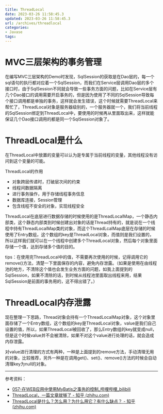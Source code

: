 ```yaml
---
title: ThreadLocal
date: 2023-03-26 11:58:45.3
updated: 2023-03-26 11:58:45.3
url: /archives/threadlocal
categories: 
- Javase
tags: 
---
```


# MVC三层架构的事务管理

在编写MVC三层架构的Demo时发现，SqlSession的获取是在Dao层的，每一个sql语句的执行都对应着一个SqlSession，而我们在Service层调用Dao层的多个接口时，由于SqlSession不同就会导致一些事务方面的问题，比如在Service层有几个Dao接口的调用需要开启事务的，但是因为使用了不同的SqlSession导致每个接口调用都是单独的事务，这样就会发生错误，这个时候就需要ThreadLocal来帮忙了，ThreadLocal对象是服务器级别的，一个服务器就一个，我们将当前线程的SqlSession绑定到ThreadLocal中，要使用的时候再从里面取出来，这样就能保证几个Dao接口调用的都是同一个SqlSession对象了。

# ThreadLocal是什么

在ThreadLocal中放置的变量可以认为是专属于当前线程的变量，其他线程没有访问到这个变量的可能。

ThreadLocal的作用

- 对象跨层传递时，打破层次间的约束
- 线程间数据隔离
- 进行事务操作，用于存储线程事务信息
- 数据库连接，Session管理
- 包含线程不安全的对象，实现线程安全

ThreadLocal在底层进行数据存储的时候使用的是ThreadLocalMap，一个静态内部类，这个静态内部类到时候创建出对象的话是Thread持有的，就是说在一个线程中持有ThreadLocalMap类的对象，而这个ThreadLcalMap底层在存储的时候使用了Entry数组，这个数组的key是ThreadLocal对象，而值则是我们设置的，所以这样我们就可以在一个线程中创建多个ThreadLocal对象，然后每个对象里面存储一个值，达到存储多个值的目的。

tips：在使用完ThreadLocal中的值，不需要再次使用的时候，记得调用它的remove()方法，清楚一下里面保存的内容，避免内存泄露。（如果是使用在由线程池的地方，不清除这个值也会发生业务方面的问题，如我上面提到的SqlSession，如果不清除的话，到时候从线程池里面取出线程来用，结果SqlSession是前面的事务用的，这不得出错了。）

# ThreadLocal内存泄露

现在整理一下思路，Thread对象会持有一个ThreadLocalMap对象，这个对象里面存储了一个Entry数组，这个数组的key是ThreadLocal对象，value是我们自己设置的值，所以，如果ThreadLocal被回收了，那么Entry数组的key就变成null，但是这个时候value并不会被清除，如果不对这个value进行处理的话，就会造成内存泄露。

对value进行清理的方式有两种，一种是上面提到的remove方法，手动清理无用的对象，比较推荐，另外一种是在调用get()、set()、remove()方法的时候会自动清理key为null的对象。

---

参考资料：

- [057-在WEB应用中使用MyBatis之事务的控制_哔哩哔哩_bilibili](https://www.bilibili.com/video/BV1JP4y1Z73S?p=57&vd_source=3b9bc9314c9590a1d18a84ef490fb982)
- [ThreadLocal，一篇文章就够了 - 知乎 (zhihu.com)](https://zhuanlan.zhihu.com/p/102744180)
- [ThreadLocal是什么？怎么用？为什么用它？有什么缺点？ - 知乎 (zhihu.com)](https://zhuanlan.zhihu.com/p/192997550)